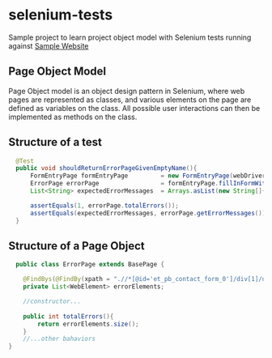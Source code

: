 # selenium-tests
Sample project to learn project object model with Selenium tests running against [Sample Website](https://www.ultimateqa.com/filling-out-forms/)

## Page Object Model
Page Object model is an object design pattern in Selenium, where web pages are represented as classes, and various 
elements on the page are defined as variables on the class. All possible user interactions can then be implemented as methods on the class.

## Structure of a test
```java
  @Test
  public void shouldReturnErrorPageGivenEmptyName(){
      FormEntryPage formEntryPage         = new FormEntryPage(webDriver);
      ErrorPage errorPage                 = formEntryPage.fillInFormWithEmptyName("functional-test-description");
      List<String> expectedErrorMessages  = Arrays.asList(new String[]{"Name"});

      assertEquals(1, errorPage.totalErrors());
      assertEquals(expectedErrorMessages, errorPage.getErrorMessages());
  }
```    

## Structure of a Page Object
```java
  public class ErrorPage extends BasePage {

    @FindBys(@FindBy(xpath = ".//*[@id='et_pb_contact_form_0']/div[1]/ul[1]/li"))
    private List<WebElement> errorElements;

    //constructor...
    
    public int totalErrors(){
        return errorElements.size();
    }
    //...other bahaviors
}
```
